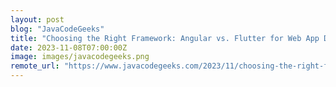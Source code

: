 ```yaml
---
layout: post
blog: "JavaCodeGeeks"
title: "Choosing the Right Framework: Angular vs. Flutter for Web App Development"
date: 2023-11-08T07:00:00Z
image: images/javacodegeeks.png
remote_url: "https://www.javacodegeeks.com/2023/11/choosing-the-right-framework-angular-vs-flutter-for-web-app-development.html"
---
```

